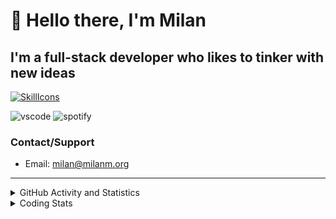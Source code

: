 # 👋 Hello there, I'm Milan
## I'm a full-stack developer who likes to tinker with new ideas
[![SkillIcons](https://skillicons.dev/icons?i=js,ts,nextjs,tailwind,html,go,bash,git,nginx,prisma,kubernetes,docker,linux)](https://skillicons.dev)

![vscode](https://nocache.advaith.workers.dev?url=https://img.shields.io/endpoint?url=https://dev.discordprofiles.me/api/badge/vscode/423203831971708958)
![spotify](https://nocache.advaith.workers.dev?url=https://img.shields.io/endpoint?url=https://dev.discordprofiles.me/api/badge/spotify/423203831971708958)

### Contact/Support

- Email: [milan@milanm.org](mailto:milan@milanm.org)
 
---
 
<details>
  <summary>GitHub Activity and Statistics</summary>
  <img src="/github-metrics.svg" />
</details>
<details>
  <summary>Coding Stats</summary>
  <!--START_SECTION:waka-->

```txt
TypeScript   5 hrs 52 mins   ████████████████▓░░░░░░░░   66.04 %
JSON         1 hr 19 mins    ███▓░░░░░░░░░░░░░░░░░░░░░   14.82 %
Bash         35 mins         █▓░░░░░░░░░░░░░░░░░░░░░░░   06.69 %
Markdown     22 mins         █░░░░░░░░░░░░░░░░░░░░░░░░   04.24 %
JavaScript   21 mins         █░░░░░░░░░░░░░░░░░░░░░░░░   03.95 %
```

<!--END_SECTION:waka-->
</details>
